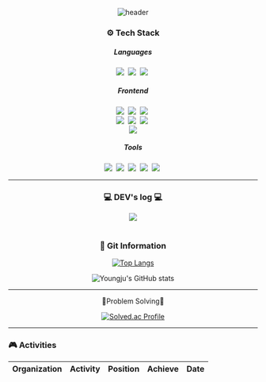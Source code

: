 <div align="center"> 
  
  ![header](https://capsule-render.vercel.app/api?type=waving&color=auto&height=300&section=header&text=안녕하세요,%20전%20영주입니다&fontSize=60)
  <div>
  <p align="center">
    <h3>⚙ Tech Stack</h3>
    <div>
    <h5>Languages</h5>
    <img src="https://img.shields.io/badge/JavaScript-yellow?style=flat-square&logo=javascript&logoColor=white"/>&nbsp
    <img src="https://img.shields.io/badge/c++-00599C?style=flat-square&logo=c%2B%2B&logoColor=white">
&nbsp<img src="https://img.shields.io/badge/Java-orange?style=flat-square&logo=java&logoColor=white"/>&nbsp
    </div>
    <div>
    <h5>Frontend</h5>
      <img src="https://img.shields.io/badge/html5-E34F26?style=flat-square&logo=html5&logoColor=white">&nbsp
        <img src="https://img.shields.io/badge/css-1572B6?style=flat-square&logo=css3&logoColor=white">&nbsp
        <img src="https://img.shields.io/badge/
        TypeScript-2F74C0?style=flat-square&logo=TypeScript&logoColor=white">&nbsp</br>
    <img src="https://img.shields.io/badge/React-61DAFB?style=flat-square&logo=react&logoColor=black"/>&nbsp
    <img src="https://img.shields.io/badge/Vue-4FC08D?style=flat-square&logo=Vue.js&logoColor=white"/>&nbsp
    <img src="https://img.shields.io/badge/Svelte-FF3E00?style=flat-square&logo=Svelte&logoColor=white"/>&nbsp
    </br>
      <img src="https://img.shields.io/badge/flutter-02569B?style=flat-square&logo=flutter&logoColor=white">
    </div>
    <div>
    <h5>Tools</h5>
    <img src="https://img.shields.io/badge/Visual Studio Code-007ACC?style=flat-square&logo=visualstudiocode&logoColor=white"/></a>&nbsp 
    <img src="https://img.shields.io/badge/GitHub-181717?style=flat-square&logo=github&logoColor=ffffff"/></a>&nbsp
    <img src="https://img.shields.io/badge/GitLab-FC6D26?style=flat-square&logo=gitlab&logoColor=ffffff"/></a>&nbsp
    <img src="https://img.shields.io/badge/Jira-0052CC?style=flat-square&logo=jira&logoColor=ffffff"/></a>&nbsp
    <img src="https://img.shields.io/badge/Notion-000000?style=flat-square&logo=notion&logoColor=ffffff"/></a>&nbsp
    </div>
  </p>
</div>
<hr>
<div>
<h3>
💻 DEV's log 💻
</h3>
    <a href="https://velog.io/@jeon-yj">
        <img src="https://img.shields.io/badge/Velog-20c997?style=flat-square&logo=Vimeo&logoColor=white"> 
    </a>
<!--     [![Velog's GitHub stats](https://velog-readme-stats.vercel.app/api?name=jeon-yj)](https://github.com/jeon-yj/velog-readme-stats) -->

</div><br>
<div>
  <h3>📑 Git Information</h3>
  
  [![Top Langs](https://github-readme-stats.vercel.app/api/top-langs/?username=Jeon-YJ1004&layout=compact)](https://github.com/Jeon-YJ1004/github-readme-stats)
  
  ![Youngju's GitHub stats](https://github-readme-stats.vercel.app/api?username=Jeon-YJ1004&count_private=true&show_icons=true&theme=transparent)

</div>
 
---
💪Problem Solving💪

[![Solved.ac Profile](http://mazassumnida.wtf/api/v2/generate_badge?boj=dudwn5374)](https://solved.ac/dudwn5374)

</div>

<hr>
<div>
  <h3>🎮 Activities</h3>
  
  |Organization|Activity|Position|Achieve|Date|
  |:---:|:---:|:---:|:---:|:---:|
</div>
